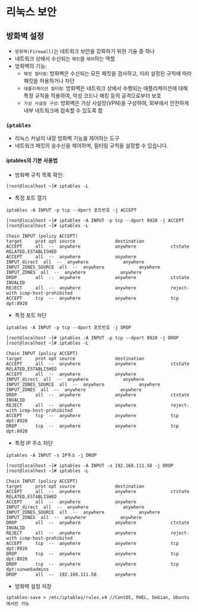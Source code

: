 # 리눅스 보안

## 방화벽 설정
- `방화벽(Firewall)`는 네트워크 보안을 강화하기 위한 기술 중 하나 
- 네트워크 상에서 수신되는 `패킷`을 `제어`하는 역할
- 방화벽의 기능: 
  - `패킷 필터링`: 방화벽은 수신되는 모든 패킷을 검사하고, 미리 설정된 규칙에 따라 패킷을 허용하거나 차단
  - `애플리케이션 필터링`: 방화벽은 네트워크 상에서 수행되는 애플리케이션에 대해 특정 규칙을 적용하여, 악성 코드나 해킹 등의 공격으로부터 보호
  - `가상 사설망 구성`: 방화벽은 가상 사설망(VPN)을 구성하여, 외부에서 안전하게 내부 네트워크에 접속할 수 있도록 함

### `iptables`
- 리눅스 커널의 내장 방화벽 기능을 제어하는 도구
- 네트워크 패킷의 송수신을 제어하며, 필터링 규칙을 설정할 수 있습니다. 

#### iptables의 기본 사용법
- 방화벽 규칙 목록 확인:
```
[root@localhost ~]# iptables -L
```
- 특정 포트 열기
```
iptables -A INPUT -p tcp --dport 포트번호 -j ACCEPT
```
```
[root@localhost ~]# iptables -A INPUT -p tcp --dport 8920 -j ACCEPT
[root@localhost ~]# iptables -L

Chain INPUT (policy ACCEPT)
target     prot opt source               destination         
ACCEPT     all  --  anywhere             anywhere             ctstate RELATED,ESTABLISHED
ACCEPT     all  --  anywhere             anywhere            
INPUT_direct  all  --  anywhere             anywhere            
INPUT_ZONES_SOURCE  all  --  anywhere             anywhere            
INPUT_ZONES  all  --  anywhere             anywhere            
DROP       all  --  anywhere             anywhere             ctstate INVALID
REJECT     all  --  anywhere             anywhere             reject-with icmp-host-prohibited
ACCEPT     tcp  --  anywhere             anywhere             tcp dpt:8920
``` 
- 특정 포트 차단
```
iptables -A INPUT -p tcp --dport 포트번호 -j DROP
```
```
[root@localhost ~]# iptables -A INPUT -p tcp --dport 8920 -j DROP
[root@localhost ~]# iptables -L

Chain INPUT (policy ACCEPT)
target     prot opt source               destination         
ACCEPT     all  --  anywhere             anywhere             ctstate RELATED,ESTABLISHED
ACCEPT     all  --  anywhere             anywhere            
INPUT_direct  all  --  anywhere             anywhere            
INPUT_ZONES_SOURCE  all  --  anywhere             anywhere            
INPUT_ZONES  all  --  anywhere             anywhere            
DROP       all  --  anywhere             anywhere             ctstate INVALID
REJECT     all  --  anywhere             anywhere             reject-with icmp-host-prohibited
ACCEPT     tcp  --  anywhere             anywhere             tcp dpt:8920
DROP       tcp  --  anywhere             anywhere             tcp dpt:8920
```
- 특정 IP 주소 차단
```
iptables -A INPUT -s IP주소 -j DROP
```
```
[root@localhost ~]# iptables -A INPUT -s 192.168.111.58 -j DROP
[root@localhost ~]# iptables -L

Chain INPUT (policy ACCEPT)
target     prot opt source               destination         
ACCEPT     all  --  anywhere             anywhere             ctstate RELATED,ESTABLISHED
ACCEPT     all  --  anywhere             anywhere            
INPUT_direct  all  --  anywhere             anywhere            
INPUT_ZONES_SOURCE  all  --  anywhere             anywhere            
INPUT_ZONES  all  --  anywhere             anywhere            
DROP       all  --  anywhere             anywhere             ctstate INVALID
REJECT     all  --  anywhere             anywhere             reject-with icmp-host-prohibited
ACCEPT     tcp  --  anywhere             anywhere             tcp dpt:8920
DROP       tcp  --  anywhere             anywhere             tcp dpt:8920
DROP       tcp  --  anywhere             anywhere             tcp dpt:sunwebadmins
DROP       all  --  192.168.111.58       anywhere  
```

- 방화벽 설정 저장
```
iptables-save > /etc/iptables/rules.v4 //CentOS, RHEL, Debian, Ubuntu에서만 가능
```

